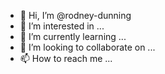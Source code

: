 - 👋 Hi, I’m @rodney-dunning
- 👀 I’m interested in ...
- 🌱 I’m currently learning ...
- 💞️ I’m looking to collaborate on ...
- 📫 How to reach me ...

<!---
rodney-dunning/rodney-dunning is a ✨ special ✨ repository because its `README.md` (this file) appears on your GitHub profile.
You can click the Preview link to take a look at your changes.
--->
